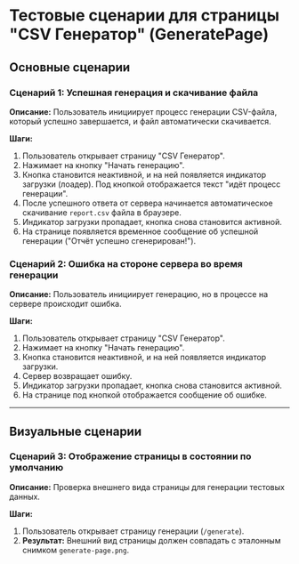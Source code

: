# Тестовые сценарии для страницы "CSV Генератор" (GeneratePage)

## Основные сценарии

### Сценарий 1: Успешная генерация и скачивание файла

**Описание:** Пользователь инициирует процесс генерации CSV-файла, который успешно завершается, и файл автоматически скачивается.

**Шаги:**

1.  Пользователь открывает страницу "CSV Генератор".
2.  Нажимает на кнопку "Начать генерацию".
3.  Кнопка становится неактивной, и на ней появляется индикатор загрузки (лоадер). Под кнопкой отображается текст "идёт процесс генерации".
4.  После успешного ответа от сервера начинается автоматическое скачивание `report.csv` файла в браузере.
5.  Индикатор загрузки пропадает, кнопка снова становится активной.
6.  На странице появляется временное сообщение об успешной генерации ("Отчёт успешно сгенерирован!").

### Сценарий 2: Ошибка на стороне сервера во время генерации

**Описание:** Пользователь инициирует генерацию, но в процессе на сервере происходит ошибка.

**Шаги:**

1.  Пользователь открывает страницу "CSV Генератор".
2.  Нажимает на кнопку "Начать генерацию".
3.  Кнопка становится неактивной, и на ней появляется индикатор загрузки.
4.  Сервер возвращает ошибку.
5.  Индикатор загрузки пропадает, кнопка снова становится активной.
6.  На странице под кнопкой отображается сообщение об ошибке.

---
## Визуальные сценарии

### Сценарий 3: Отображение страницы в состоянии по умолчанию

**Описание:** Проверка внешнего вида страницы для генерации тестовых данных.

**Шаги:**
1. Пользователь открывает страницу генерации (`/generate`).
2. **Результат:** Внешний вид страницы должен совпадать с эталонным снимком `generate-page.png`.
